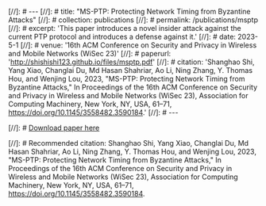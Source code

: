 [//]: # ---
[//]: # title: "MS-PTP: Protecting Network Timing from Byzantine Attacks"
[//]: # collection: publications
[//]: # permalink: /publications/msptp
[//]: # excerpt: 'This paper introduces a novel insider attack against the current PTP protocol and introduces a defense against it.'
[//]: # date: 2023-5-1
[//]: # venue: '16th ACM Conference on Security and Privacy in Wireless and Mobile Networks (WiSec 23)'
[//]: # paperurl: 'http://shishishi123.github.io/files/msptp.pdf'
[//]: # citation: 'Shanghao Shi, Yang Xiao, Changlai Du, Md Hasan Shahriar, Ao Li, Ning Zhang, Y. Thomas Hou, and Wenjing Lou, 2023, "MS-PTP: Protecting Network Timing from Byzantine Attacks," In Proceedings of the 16th ACM Conference on Security and Privacy in Wireless and Mobile Networks (WiSec 23), Association for Computing Machinery, New York, NY, USA, 61–71, https://doi.org/10.1145/3558482.3590184.'
[//]: # ---



[//]: # [Download paper here](http://shishishi123.github.io/files/msptp.pdf)

[//]: # Recommended citation: Shanghao Shi, Yang Xiao, Changlai Du, Md Hasan Shahriar, Ao Li, Ning Zhang, Y. Thomas Hou, and Wenjing Lou, 2023, "MS-PTP: Protecting Network Timing from Byzantine Attacks," In Proceedings of the 16th ACM Conference on Security and Privacy in Wireless and Mobile Networks (WiSec 23), Association for Computing Machinery, New York, NY, USA, 61–71, https://doi.org/10.1145/3558482.3590184.

